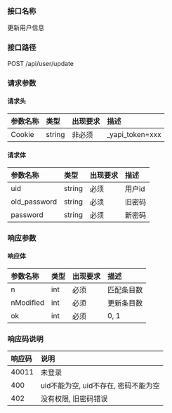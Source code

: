 ### 接口名称
更新用户信息

### 接口路径
POST /api/user/update

### 请求参数

#### 请求头

参数名称 | 类型   | 出现要求 | 描述
:--------|:-------|:------|:---------------
Cookie   | string | 非必须   | _yapi_token=xxx


#### 请求体

参数名称     | 类型   | 出现要求 | 描述
:------------|:-------|:-------|:----
uid          | string | 必须     | 用户id
old_password | string | 必须     | 旧密码
password     | string | 必须     | 新密码

### 响应参数

#### 响应体

参数名称  | 类型 | 出现要求 | 描述
:---------|:-----|:-------|:-----
n         | int  | 必须     | 匹配条目数
nModified | int  | 必须     | 更新条目数
ok        | int  | 必须     | 0, 1

### 响应码说明

响应码 | 说明
:------|:----------------
40011  | 未登录
400    | uid不能为空, uid不存在, 密码不能为空
402    | 没有权限, 旧密码错误